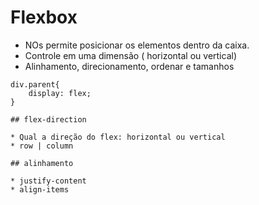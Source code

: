 # Flexbox

* NOs permite posicionar os elementos dentro da caixa.
* Controle em uma dimensão ( horizontal ou vertical)
* Alinhamento, direcionamento, ordenar e tamanhos

```
div.parent{
    display: flex;
}

## flex-direction 

* Qual a direção do flex: horizontal ou vertical 
* row | column 

## alinhamento 

* justify-content 
* align-items